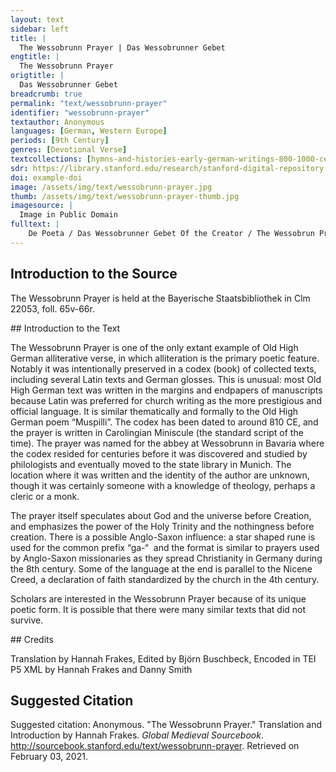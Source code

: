 ```yaml
---
layout: text
sidebar: left
title: |
  The Wessobrunn Prayer | Das Wessobrunner Gebet
engtitle: |
  The Wessobrunn Prayer
origtitle: |
  Das Wessobrunner Gebet
breadcrumb: true
permalink: "text/wessobrunn-prayer"
identifier: "wessobrunn-prayer"
textauthor: Anonymous
languages: [German, Western Europe]
periods: [9th Century]
genres: [Devotional Verse]
textcollections: [hymns-and-histories-early-german-writings-800-1000-ce, prayer-spirituality-and-life-after-death-global-medieval-perspectives]
sdr: https://library.stanford.edu/research/stanford-digital-repository 
doi: example-doi 
image: /assets/img/text/wessobrunn-prayer.jpg
thumb: /assets/img/text/wessobrunn-prayer-thumb.jpg
imagesource: |
  Image in Public Domain
fulltext: |
    De Poeta / Das Wessobrunner Gebet Of the Creator / The Wessobrun Prayer Dat gafregin ih mit firahim firiuuizzo meista, This I learned among men as the greatest wonder, dat ero ni uuas noh ûfhimil, That [once] there was neither earth nor heaven above, noh paum ... noh pereg ni uuas, ni ... nohheinîig, Nor was there tree ... nor mountain nor…. anything, noh sunna ni scein nor did the sun shine, no mâno ni liuhta, nor did the moon glow, noh der mâreo sêo. nor [was there] the great sea. Dô dâr niuuiht ni uuas enteo ni uuenteo, When there was nothing, neither end nor change, enti dô uuas der eino almahtîco cot, manno miltisto, there was the one almighty God, the most generous of all beings, enti dâr uuârun auh manake mit inan cootlîhhe geistâ. and with him there were many glorious spirits. enti cot heilac… And the holy God… Cot almahtico, Almighty God, du himil enti erda gaworachtos, You who created heaven and earth, enti du mannun so manac coot forgapi, And gave men so many good blessings, forgip mir in dino ganada in your mercy, grant me rehta galaupa true faith enti cotan willeon, and good will, wistom enti spachida enti craft, wisdom and cleverness and strength tiuflun za widarstantanne, enti arc za piwisanne endi dinan to resist the devil, and to shun evil and willeon za gauurchanne. to work your will. 
---
```

## Introduction to the Source 
<p>The Wessobrunn Prayer is held at the Bayerische Staatsbibliothek in Clm 22053, foll. 65v-66r.</p>
## Introduction to the Text 
<p>The Wessobrunn Prayer is one of the only extant example of Old High German alliterative verse, in which alliteration is the primary poetic feature. Notably it was intentionally preserved in a codex (book) of collected texts, including several Latin texts and German glosses. This is unusual: most Old High German text was written in the margins and endpapers of manuscripts because Latin was preferred for church writing as the more prestigious and official language. It is similar thematically and formally to the Old High German poem “Muspilli”. The codex has been dated to around 810 CE, and the prayer is written in Carolingian Miniscule (the standard script of the time). The prayer was named for the abbey at Wessobrunn in Bavaria where the codex resided for centuries before it was discovered and studied by philologists and eventually moved to the state library in Munich. The location where it was written and the identity of the author are unknown, though it was certainly someone with a knowledge of theology, perhaps a cleric or a monk.</p> <p>The prayer itself speculates about God and the universe before Creation, and emphasizes the power of the Holy Trinity and the nothingness before creation. There is a possible Anglo-Saxon influence: a star shaped rune is used for the common prefix “ga-“  and the format is similar to prayers used by Anglo-Saxon missionaries as they spread Christianity in Germany during the 8th century. Some of the language at the end is parallel to the Nicene Creed, a declaration of faith standardized by the church in the 4th century.</p> <p>Scholars are interested in the Wessobrunn Prayer because of its unique poetic form. It is possible that there were many similar texts that did not survive.</p>
## Credits

Translation by Hannah Frakes, Edited by Björn Buschbeck, 
Encoded in TEI P5 XML by Hannah Frakes and Danny Smith
## Suggested Citation
<p>Suggested citation: Anonymous.  "The Wessobrunn Prayer." Translation and Introduction by Hannah Frakes. <em>Global Medieval Sourcebook</em>. <a href="http://sourcebook.stanford.edu/text/wessobrunn-prayer">http://sourcebook.stanford.edu/text/wessobrunn-prayer</a>. Retrieved on February 03, 2021.</p>